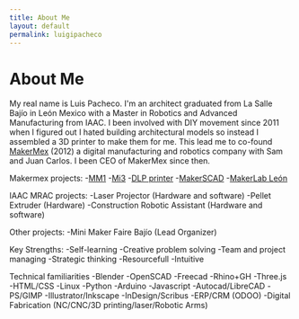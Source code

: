 ```yaml
---
title: About Me
layout: default
permalink: luigipacheco
---
```


# About Me  

My real name is Luis Pacheco. I'm an architect graduated from La Salle Bajío in León Mexico with a Master in Robotics and Advanced Manufacturing from IAAC.
I been involved with DIY movement since 2011 when I figured out I hated building architectural models so instead I assembled a 3D printer to make them for me. This lead me to co-found [MakerMex](http://www.makermex.com) (2012) a digital manufacturing and robotics company with Sam and Juan Carlos. I been CEO of MakerMex since then.


Makermex projects:
-[MM1](https://www.kickstarter.com/projects/495547969/mm1-modular-3d-printer-customize-your-printing-exp)
-[Mi3](http://makermex.com/shop/product/impresora-3d-mi3-9)
-[DLP printer](http://makermex.com/shop/product/impresora-3d-m-uv-4)
-[MakerSCAD](https://www.makerscad.com)
-[MakerLab León](http://www.makerlableon.com)


IAAC MRAC projects:
  -Laser Projector (Hardware and software)
  -Pellet Extruder (Hardware)
  -Construction Robotic Assistant (Hardware and software)


Other projects:
  -Mini Maker Faire Bajío (Lead Organizer)


Key Strengths:
-Self-learning
-Creative problem solving
-Team and project managing
-Strategic thinking
-Resourcefull
-Intuitive


Technical familiarities
-Blender
-OpenSCAD
-Freecad
-Rhino+GH
-Three.js
-HTML/CSS
-Linux
-Python
-Arduino
-Javascript
-Autocad/LibreCAD
-PS/GIMP
-Illustrator/Inkscape
-InDesign/Scribus
-ERP/CRM (ODOO)
-Digital Fabrication (NC/CNC/3D printing/laser/Robotic Arms)
